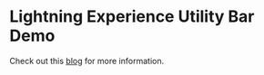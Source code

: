 # Lightning Experience Utility Bar Demo

Check out this [blog](https://andyinthecloud.com/2016/09/10/unlocking-the-lightning-experience-utility-bar/) for more information.
